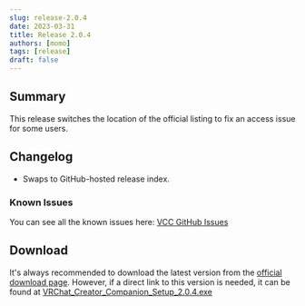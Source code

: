 ```yaml
---
slug: release-2.0.4
date: 2023-03-31
title: Release 2.0.4
authors: [momo]
tags: [release]
draft: false
---
```

## Summary

This release switches the location of the official listing to fix an access issue for some users.

<!--truncate-->

## Changelog

* Swaps to GitHub-hosted release index.


### Known Issues
You can see all the known issues here: [VCC GitHub Issues](https://github.com/vrchat-community/creator-companion/labels/vcc-web)

## Download

It's always recommended to download the latest version from the [official download page](https://vrchat.com/home/download).
However, if a direct link to this version is needed, it can be found at [VRChat_Creator_Companion_Setup_2.0.4.exe](https://vrcpm.vrchat.cloud/vcc/Builds/2.0.4/VRChat_CreatorCompanion_Setup_2.0.4.exe)